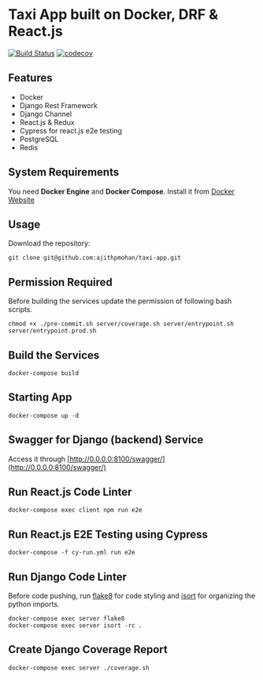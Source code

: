 # Taxi App built on Docker, DRF & React.js

[![Build Status](https://travis-ci.com/ajithpmohan/taxi-app.svg?branch=master)](https://travis-ci.com/ajithpmohan/taxi-app) [![codecov](https://codecov.io/gh/ajithpmohan/taxi-app/branch/master/graph/badge.svg)](https://codecov.io/gh/ajithpmohan/taxi-app)

## Features

* Docker
* Django Rest Framework
* Django Channel
* React.js & Redux
* Cypress for react.js e2e testing
* PostgreSQL
* Redis

## System Requirements

You need **Docker Engine** and **Docker Compose**. Install it from [Docker Website](https://docs.docker.com/)

## Usage

Download the repository:

    git clone git@github.com:ajithpmohan/taxi-app.git

## Permission Required

Before building the services update the permission of following bash scripts.

    chmod +x ./pre-commit.sh server/coverage.sh server/entrypoint.sh server/entrypoint.prod.sh

## Build the Services

    docker-compose build

## Starting App

    docker-compose up -d

## Swagger for Django (backend) Service
Access it through [http://0.0.0.0:8100/swagger/](http://0.0.0.0:8100/swagger/)

## Run React.js Code Linter
    docker-compose exec client npm run e2e

## Run React.js E2E Testing using Cypress
    docker-compose -f cy-run.yml run e2e

## Run Django Code Linter

Before code pushing, run [flake8](https://simpleisbetterthancomplex.com/packages/2016/08/05/flake8.html) for code styling and [isort](https://simpleisbetterthancomplex.com/packages/2016/10/08/isort.html) for organizing the python imports.

    docker-compose exec server flake8
    docker-compose exec server isort -rc .

## Create Django Coverage Report

    docker-compose exec server ./coverage.sh
